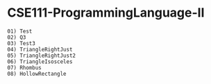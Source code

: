 # CSE111-ProgrammingLanguage-II

    01) Test
    02) Q3
    03) Test3
    04) TriangleRightJust
    05) TriangleRightJust2
    06) TriangleIsosceles
    07) Rhombus
    08) HollowRectangle
